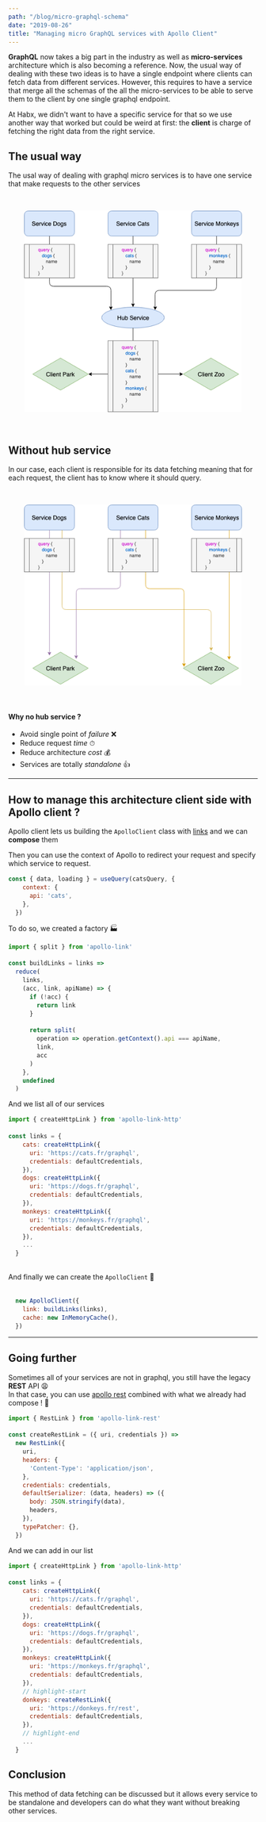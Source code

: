 ```yaml
---
path: "/blog/micro-graphql-schema"
date: "2019-08-26"
title: "Managing micro GraphQL services with Apollo Client"
---
```


**GraphQL** now takes a big part in the industry as well as **micro-services** architecture which is also becoming a reference. Now, the usual way of dealing with these two ideas is to have a single endpoint where clients can fetch data from different services. However, this requires to have a service that merge all the schemas of the all the micro-services to be able to serve them to the client by one single graphql endpoint.

At Habx, we didn't want to have a specific service for that so we use another way that worked but could be weird at first: the **client** is charge of fetching the right data from the right service.

## The usual way

The usal way of dealing with graphql micro services is to have one service that make requests to the other services

<div style="padding: 32px">
    <img src="./usual.png" alt="schema-usual-way"/>
</div> 


## Without hub service

In our case, each client is responsible for its data fetching meaning that for each request, the client has to know where it should query.
<div style="padding: 32px">
    <img src="./weird.png" alt="schema-weird way"/>
</div> 

#### Why no hub service ?

- Avoid single point of *failure* ❌
- Reduce request *time* ⏱
- Reduce architecture *cost* 💰
- Services are totally *standalone* 👍

---------- 
## How to manage this architecture client side with Apollo client ?

Apollo client lets us building the `ApolloClient` class with [links](https://www.apollographql.com/docs/link/) and we can **compose** them


Then you can use the context of Apollo to redirect your request and specify which service to request.
```js
const { data, loading } = useQuery(catsQuery, {
    context: {
      api: 'cats',
    },
  })
```
To do so, we created a factory 🏭
```js
import { split } from 'apollo-link'

const buildLinks = links =>
  reduce(
    links,
    (acc, link, apiName) => {
      if (!acc) {
        return link
      }

      return split(
        operation => operation.getContext().api === apiName,
        link,
        acc
      )
    },
    undefined
  )
```

And we list all of our services

```js
import { createHttpLink } from 'apollo-link-http'

const links = {
    cats: createHttpLink({
      uri: 'https://cats.fr/graphql',
      credentials: defaultCredentials,
    }),
    dogs: createHttpLink({
      uri: 'https://dogs.fr/graphql',
      credentials: defaultCredentials,
    }),
    monkeys: createHttpLink({
      uri: 'https://monkeys.fr/graphql',
      credentials: defaultCredentials,
    }),
    ...
  }
```
<br/>And finally we can create the `ApolloClient` 🎉<br/><br/>
```js
  new ApolloClient({
    link: buildLinks(links),
    cache: new InMemoryCache(),
  })
```


---------

## Going further

Sometimes all of your services are not in graphql, you still have the legacy **REST** API 😩 <br/>
In that case, you can use [apollo rest](https://www.apollographql.com/docs/link/links/rest/) combined with what we already had compose ! 🚀

```js
import { RestLink } from 'apollo-link-rest'

const createRestLink = ({ uri, credentials }) =>
  new RestLink({
    uri,
    headers: {
      'Content-Type': 'application/json',
    },
    credentials: credentials,
    defaultSerializer: (data, headers) => ({
      body: JSON.stringify(data),
      headers,
    }),
    typePatcher: {},
  })

```

And we can add in our list

```js
import { createHttpLink } from 'apollo-link-http'

const links = {
    cats: createHttpLink({
      uri: 'https://cats.fr/graphql',
      credentials: defaultCredentials,
    }),
    dogs: createHttpLink({
      uri: 'https://dogs.fr/graphql',
      credentials: defaultCredentials,
    }),
    monkeys: createHttpLink({
      uri: 'https://monkeys.fr/graphql',
      credentials: defaultCredentials,
    }),
    // highlight-start
    donkeys: createRestLink({
      uri: 'https://donkeys.fr/rest',
      credentials: defaultCredentials,
    }),
    // highlight-end
    ...
  }
```

## Conclusion

This method of data fetching can be discussed but it allows every service to be standalone and developers can do what they want without breaking other services.  
